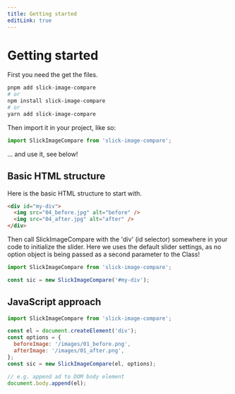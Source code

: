 ```yaml
---
title: Getting started
editLink: true
---
```


<script setup>
  import { onMounted } from 'vue';
  import SlickImageCompare from 'slick-image-compare';

const el = document.createElement('div');
const options = {
  beforeImage: '/images/01_before.png',
  afterImage: '/images/01_after.png',
};
const sic = new SlickImageCompare(el, options);

onMounted(() => {
  // ad to dom
  const wrapper = document.getElementById('getting-started-demo')
  if (wrapper) {
    wrapper.append(el);
  }
})
</script>

# Getting started

First you need the get the files.

```bash
pnpm add slick-image-compare
# or
npm install slick-image-compare
# or
yarn add slick-image-compare
```

Then import it in your project, like so:

```js
import SlickImageCompare from 'slick-image-compare';
```

... and use it, see below!

## Basic HTML structure

Here is the basic HTML structure to start with.

```html
<div id="my-div">
  <img src="04_before.jpg" alt="before" />
  <img src="04_after.jpg" alt="after" />
</div>
```

Then call SlickImageCompare with the 'div' (id selector) somewhere in your code to initialize the slider. Here we uses the default slider settings, as no option object is being passed as a second parameter to the Class!

```js
import SlickImageCompare from 'slick-image-compare';

const sic = new SlickImageCompare('#my-div');
```

## JavaScript approach

```js
import SlickImageCompare from 'slick-image-compare';

const el = document.createElement('div');
const options = {
  beforeImage: '/images/01_before.png',
  afterImage: '/images/01_after.png',
};
const sic = new SlickImageCompare(el, options);

// e.g. append ad to DOM body element
document.body.append(el);
```

<div id="getting-started-demo"></div>
